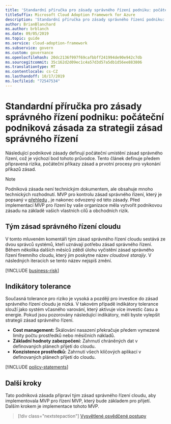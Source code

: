 ```yaml
---
title: 'Standardní příručka pro zásady správného řízení podniku: počáteční podniková zásada za strategii zásad správného řízení'
titleSuffix: Microsoft Cloud Adoption Framework for Azure
description: 'Standardní příručka pro zásady správného řízení podniku: počáteční podniková zásada za strategii zásad správného řízení'
author: BrianBlanchard
ms.author: brblanch
ms.date: 09/05/2019
ms.topic: guide
ms.service: cloud-adoption-framework
ms.subservice: govern
ms.custom: governance
ms.openlocfilehash: 20dc2136f997f69cafbbff241994de90e942c7db
ms.sourcegitcommit: 35c162d2d09ec1c4a57d3d57a5db1d56ee883806
ms.translationtype: MT
ms.contentlocale: cs-CZ
ms.lasthandoff: 10/17/2019
ms.locfileid: "72547534"
---
```

# <a name="standard-enterprise-governance-guide-initial-corporate-policy-behind-the-governance-strategy"></a>Standardní příručka pro zásady správného řízení podniku: počáteční podniková zásada za strategii zásad správného řízení

Následující podnikové zásady definují počáteční umístění zásad správného řízení, což je výchozí bod tohoto průvodce. Tento článek definuje předem připravená rizika, počáteční příkazy zásad a prvotní procesy pro vykonání příkazů zásad.

> [!NOTE]
>Podniková zásada není technickým dokumentem, ale obsahuje mnoho technických rozhodnutí. MVP pro kontrolu zásad správného řízení, který je popsaný v [přehledu](./index.md) , je nakonec odvozený od této zásady. Před implementací MVP pro řízení by vaše organizace měla vytvořit podnikovou zásadu na základě vašich vlastních cílů a obchodních rizik.

## <a name="cloud-governance-team"></a>Tým zásad správného řízení cloudu

V tomto mluveném komentáři tým zásad správného řízení cloudu sestává ze dvou správců systémů, kteří uznávají potřebu zásad správného řízení. Během několika dalších měsíců zdědí úlohu vyčistění zásad správného řízení firemního cloudu, který jim poskytne název _cloudové starajíy_. V následných iteracích se tento název nejspíš změní.

[!INCLUDE [business-risk](../../../../includes/business-risks.md)]

## <a name="tolerance-indicators"></a>Indikátory tolerance

Současná tolerance pro riziko je vysoká a později pro investice do zásad správného řízení cloudu je nízká. V takovém případě indikátory tolerance slouží jako systém včasného varování, který aktivuje více investic času a energie. Pokud jsou pozorovány následující indikátory, měli byste vylepšit strategii zásad správného řízení.

- **Cost management:** Škálování nasazení překračuje předem vymezené limity počtu prostředků nebo měsíčních nákladů.
- **Základní hodnoty zabezpečení:** Zahrnutí chráněných dat v definovaných plánech přijetí do cloudu.
- **Konzistence prostředků:** Zahrnutí všech klíčových aplikací v definovaných plánech přijetí do cloudu.

[!INCLUDE [policy-statements](../../../../includes/policy-statements.md)]

## <a name="next-steps"></a>Další kroky

Tato podniková zásada připraví tým zásad správného řízení cloudu, aby implementovala MVP pro řízení MVP, který bude základem pro přijetí. Dalším krokem je implementace tohoto MVP.

> [!div class="nextstepaction"]
> [Vysvětlené osvědčené postupy](./prescriptive-guidance.md)
